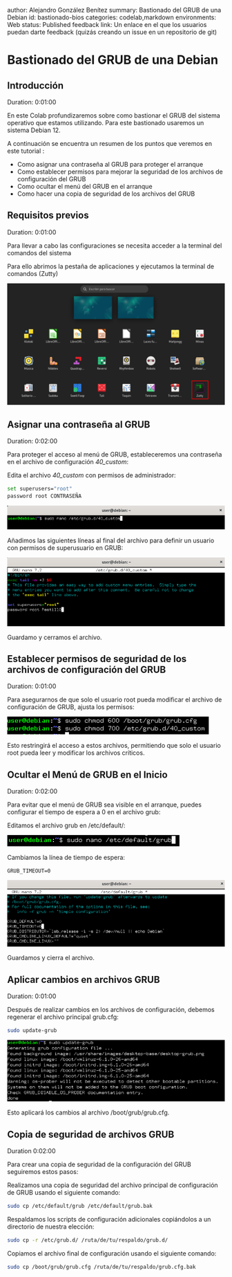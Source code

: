 author: Alejandro González Benítez
summary: Bastionado del GRUB de una Debian
id: bastionado-bios
categories: codelab,markdown
environments: Web
status: Published
feedback link: Un enlace en el que los usuarios puedan darte feedback (quizás creando un issue en un repositorio de git)

# Bastionado del GRUB de una Debian

## Introducción
Duration: 0:01:00

En este Colab profundizaremos sobre como bastionar el GRUB del sistema operativo que estamos utilizando. Para este bastionado usaremos un sistema Debian 12.

A continuación se encuentra un resumen de los puntos que veremos en este tutorial :

- Como asignar una contraseña al GRUB para proteger el arranque
- Como establecer permisos para mejorar la seguridad de los archivos de configuración del GRUB
- Como ocultar el menú del GRUB en el arranque
- Como hacer una copia de seguridad de los archivos del GRUB

## Requisitos previos
Duration: 0:01:00

Para llevar a cabo las configuraciones se necesita acceder a la terminal del comandos del sistema

Para ello abrimos la pestaña de aplicaciones y ejecutamos la terminal de comandos (Zutty)

![](./images/menu_principal.png)

## Asignar una contraseña al GRUB
Duration: 0:02:00

Para proteger el acceso al menú de GRUB, estableceremos una contraseña en el archivo de configuración *40_custom*:

Edita el archivo *40_custom* con permisos de administrador:

````bash
set superusers="root"
password root CONTRASEÑA
````

![](./images/abrir_40_custom.png)


Añadimos las siguientes líneas al final del archivo para definir un usuario con permisos de superusuario en GRUB:

![](./images/modificar_40_custom.png)

Guardamo y cerramos el archivo.

## Establecer permisos de seguridad de los archivos de configuración del GRUB
Duration: 0:01:00

Para asegurarnos de que solo el usuario root pueda modificar el archivo de configuración de GRUB, ajusta los permisos:

![](./images/establecer-permisos-archivos-grub.png)

Esto restringirá el acceso a estos archivos, permitiendo que solo el usuario root pueda leer y modificar los archivos críticos.

## Ocultar el Menú de GRUB en el Inicio
Duration: 0:02:00

Para evitar que el menú de GRUB sea visible en el arranque, puedes configurar el tiempo de espera a 0 en el archivo grub:

Editamos el archivo grub en /etc/default/:

![](./images/abrir_default_grub.png)

Cambiamos la línea de tiempo de espera:

````plaintext
GRUB_TIMEOUT=0
````

![](./images/modificar_grub_timeout.png)

Guardamos y cierra el archivo.

## Aplicar cambios en archivos GRUB
Duration: 0:01:00

Después de realizar cambios en los archivos de configuración, debemos regenerar el archivo principal grub.cfg:

````bash
sudo update-grub
````

![](./images/update_grub.png)

Esto aplicará los cambios al archivo /boot/grub/grub.cfg.

## Copia de seguridad de archivos GRUB
Duration 0:02:00

Para crear una copia de seguridad de la configuración del GRUB seguiremos estos pasos:

Realizamos una copia de seguridad del archivo principal de configuración de GRUB  usando el siguiente comando:

````bash
sudo cp /etc/default/grub /etc/default/grub.bak
````
Respaldamos los scripts de configuración adicionales copiándolos a un directorio de nuestra elección:

````bash
sudo cp -r /etc/grub.d/ /ruta/de/tu/respaldo/grub.d/
````

Copiamos el archivo final de configuración usando el siguiente comando:

````bash
sudo cp /boot/grub/grub.cfg /ruta/de/tu/respaldo/grub.cfg.bak
````